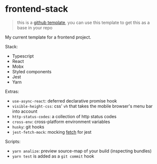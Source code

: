# frontend-stack

> this is a [github template](https://help.github.com/en/github/creating-cloning-and-archiving-repositories/creating-a-repository-from-a-template), you can use this template to get this as a base in your repo

My current template for a frontend project.

Stack:

- Typescript
- React
- Mobx
- Styled components
- Jest
- Yarn

Extras:

- `use-async-react`: deferred declarative promise hook
- `visible-height-css`: css' `vh` that takes the mobile browser's menu bar into account
- `http-status-codes`: a collection of http status codes
- `cross-env`: cross-platform environment variables
- `husky`: git hooks
- `jest-fetch-mock`: mocking [fetch](https://developer.mozilla.org/en-US/docs/Web/API/Fetch_API) for jest

Scripts:

- `yarn analize`: preview source-map of your build (inspecting bundles)
- `yarn test` is added as a `git commit` hook
